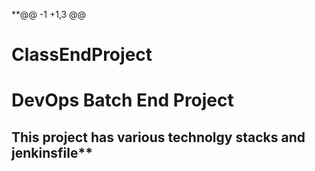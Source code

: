 **@@ -1 +1,3 @@
# ClassEndProject
# DevOps Batch End Project

## This project has various technolgy stacks and jenkinsfile**
